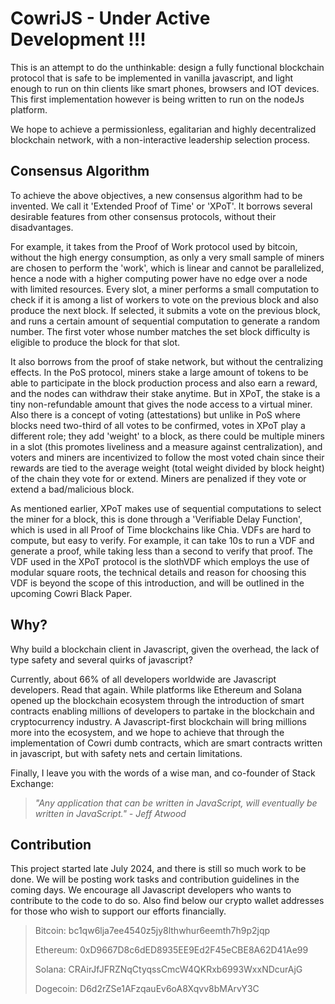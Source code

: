 # CowriJS  - Under Active Development !!!

This is an attempt to do the unthinkable: design a fully functional blockchain protocol that is safe to be implemented in vanilla javascript, and light enough to run on thin clients like smart phones, browsers and IOT devices. This first implementation however is being written to run on the nodeJs platform.

We hope to achieve a permissionless, egalitarian and highly decentralized blockchain network, with a non-interactive leadership selection process.



## Consensus Algorithm

To achieve the above objectives, a new consensus algorithm had to be invented. We call it 'Extended Proof of Time' or 'XPoT'. It borrows several desirable features from other consensus protocols, without their disadvantages. 

For example, it takes from the Proof of Work protocol used by bitcoin, without the high energy consumption, as only a very small sample of miners are chosen to perform the 'work', which is linear and cannot be parallelized, hence a node with a higher computing power have no edge over a node with limited resources. Every slot, a miner performs a small computation to check if it is among a list of workers to vote on the previous block and also produce the next block. If selected, it submits a vote on the previous block, and runs a certain amount of sequential computation to generate a random number. The first voter whose number matches the set block difficulty is eligible to produce the block for that slot.

It also borrows from the proof of stake network, but without the centralizing effects. In the PoS protocol, miners stake a large amount of tokens to be able to participate in the block production process and also earn a reward, and the nodes can withdraw their stake anytime. But in XPoT, the stake is a tiny non-refundable amount that gives the node access to a virtual miner. Also there is a concept of voting (attestations) but unlike in PoS where blocks need two-third of all votes to be confirmed, votes in XPoT play a different role; they add 'weight' to a block, as there could be multiple miners in a slot (this promotes liveliness and a measure against centralization), and voters and miners are incentivized to follow the most voted chain since their rewards are tied to the average weight (total weight divided by block height) of the chain they vote for or extend. Miners are penalized if they vote or extend a bad/malicious block.

As mentioned earlier, XPoT makes use of sequential computations to select the miner for a block, this is done through a 'Verifiable Delay Function', which is used in all Proof of Time blockchains like Chia. VDFs are hard to compute, but easy to verify. For example, it can take 10s to run a VDF and generate a proof, while taking less than a second to verify that proof. The VDF used in the XPoT protocol is the slothVDF which employs the use of modular square roots, the technical details and reason for choosing this VDF is beyond the scope of this introduction, and will be outlined in the upcoming Cowri Black Paper.



## Why?

Why build a blockchain client in Javascript, given the overhead, the lack of type safety and several quirks of javascript?

Currently, about 66% of all developers worldwide are Javascript developers. Read that again. While platforms like Ethereum and Solana opened up the blockchain ecosystem through the introduction of smart contracts enabling millions of developers to partake in the blockchain and cryptocurrency industry. A Javascript-first blockchain will bring millions more into the ecosystem, and we hope to achieve that through the implementation of Cowri dumb contracts, which are smart contracts written in javascript, but with safety nets and certain limitations.

Finally, I leave you with the words of a wise man, and co-founder of Stack Exchange:

> *"Any application that can be written in JavaScript, will eventually be written in JavaScript." - Jeff Atwood*


## Contribution

This project started late July 2024, and there is still so much work to be done. We will be posting work tasks and contribution guidelines in the coming days. We encourage all Javascript developers who wants to contribute to the code to do so. Also find below our crypto wallet addresses for those who wish to support our efforts financially.

> Bitcoin: bc1qw6lja7ee4540z5jy8lthwhur6eemth7h9p2jqp
> 
> Ethereum: 0xD9667D8c6dED8935EE9Ed2F45eCBE8A62D41Ae99
> 
> Solana: CRAirJfJFRZNqCtyqssCmcW4QKRxb6993WxxNDcurAjG
>
> Dogecoin: D6d2rZSe1AFzqauEv6oA8Xqvv8bMArvY3C
